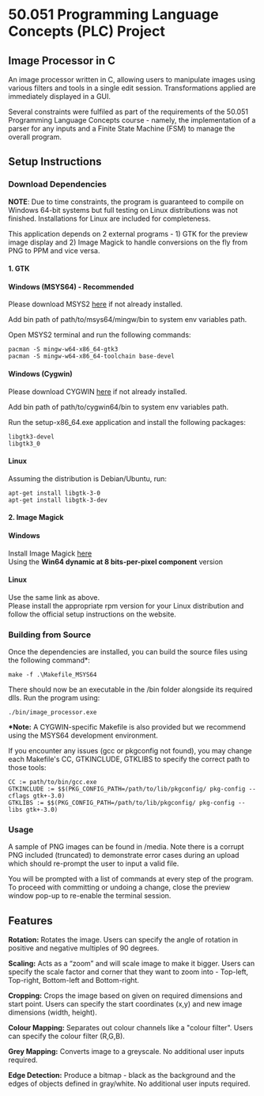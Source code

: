 # 50.051 Programming Language Concepts (PLC) Project

## Image Processor in C

An image processor written in C, allowing users to manipulate images using various filters and tools in a single edit session. Transformations applied are immediately displayed in a GUI. 

Several constraints were fulfiled as part of the requirements of the 50.051 Programming Language Concepts course - namely, the implementation of a parser for any inputs and a Finite State Machine (FSM) to manage the overall program.

## Setup Instructions

### Download Dependencies

**NOTE**: Due to time constraints, the program is guaranteed to compile on Windows 64-bit systems but full testing on Linux distributions was not finished. Installations for Linux are included for completeness.

This application depends on 2 external programs - 1) GTK for the preview image display and 2) Image Magick to handle conversions on the fly from PNG to PPM and vice versa. 

#### 1. GTK

#### Windows (MSYS64) - Recommended
Please download MSYS2 [here](https://www.msys2.org/wiki/MSYS2-installation/) if not already installed.

Add bin path of path/to/msys64/mingw/bin to system env variables path.

Open MSYS2 terminal and run the following commands:<br>

    pacman -S mingw-w64-x86_64-gtk3
    pacman -S mingw-w64-x86_64-toolchain base-devel

#### Windows (Cygwin) 
Please download CYGWIN [here](https://www.cygwin.com/install.html) if not already installed.

Add bin path of path/to/cygwin64/bin to system env variables path.

Run the setup-x86_64.exe application and install the following packages:<br>

    libgtk3-devel
    libgtk3_0

#### Linux
Assuming the distribution is Debian/Ubuntu, run:

    apt-get install libgtk-3-0
    apt-get install libgtk-3-dev
    
#### 2. Image Magick

#### Windows
Install Image Magick [here](https://imagemagick.org/script/download.php) <br>
Using the  **Win64 dynamic at 8 bits-per-pixel component** version

#### Linux
Use the same link as above. <br>
Please install the appropriate rpm version for your Linux distribution and follow the official setup instructions on the website. 

### Building from Source

Once the dependencies are installed, you can build the source files using the following command*:

    make -f .\Makefile_MSYS64

There should now be an executable in the /bin folder alongside its required dlls. Run the program using:

    ./bin/image_processor.exe

**\*Note:** A CYGWIN-specific Makefile is also provided but we recommend using the MSYS64 development environment. 

If you encounter any issues (gcc or pkgconfig not found), you may change each Makefile's CC, GTKINCLUDE, GTKLIBS to specify the correct path to those tools:

    CC := path/to/bin/gcc.exe
    GTKINCLUDE := $$(PKG_CONFIG_PATH=/path/to/lib/pkgconfig/ pkg-config --cflags gtk+-3.0)
    GTKLIBS := $$(PKG_CONFIG_PATH=/path/to/lib/pkgconfig/ pkg-config --libs gtk+-3.0)

### Usage

A sample of PNG images can be found in /media. Note there is a corrupt PNG included (truncated) to demonstrate error cases during an upload which should re-prompt the user to input a valid file.

You will be prompted with a list of commands at every step of the program. To proceed with committing or undoing a change, close the preview window pop-up to re-enable the terminal session. 

## Features

**Rotation:** Rotates the image. Users can specify the angle of rotation in positive and negative multiples of 90 degrees. 

**Scaling:** Acts as a “zoom” and will scale image to make it bigger. Users can specify the scale factor and corner that they want to zoom into - Top-left, Top-right, Bottom-left and Bottom-right. 

**Cropping:** Crops the image based on given on required dimensions and start point. Users can specify the start coordinates (x,y) and new image dimensions (width, height). 

**Colour Mapping:** Separates out colour channels like a "colour filter". Users can specify the colour filter (R,G,B).

**Grey Mapping:** Converts image to a greyscale. No additional user inputs required.

**Edge Detection:** Produce a bitmap - black as the background and the edges of objects defined in gray/white. No additional user inputs required.